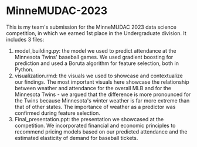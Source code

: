 # MinneMUDAC-2023
This is my team's submission for the MinneMUDAC 2023 data science competition, in which we earned 1st place in the Undergraduate division. It includes 3 files:
1. model_building.py: the model we used to predict attendance at the Minnesota Twins' baseball games. We used gradient boosting for prediction and used a Boruta algorithm for feature selection, both in Python.
2. visualization.rmd: the visuals we used to showcase and contextualize our findings. The most important visuals here showcase the relationship between weather and attendance for the overall MLB and for the Minnesota Twins - we argued that the difference is more pronounced for the Twins because Minnesota's winter weather is far more extreme than that of other states. The importance of weather as a predictor was confirmed during feature selection.
3. Final_presentation.ppt: the presentation we showcased at the competition. We incorporated financial and economic principles to recommend pricing models based on our predicted attendance and the estimated elasticity of demand for baseball tickets.
